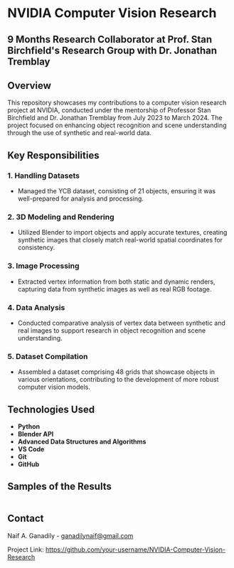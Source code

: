 # NVIDIA Computer Vision Research
## 9 Months Research Collaborator at Prof. Stan Birchfield's Research Group with Dr. Jonathan Tremblay

## Overview

This repository showcases my contributions to a computer vision research project at NVIDIA, conducted under the mentorship of Professor Stan Birchfield and Dr. Jonathan Tremblay from July 2023 to March 2024. The project focused on enhancing object recognition and scene understanding through the use of synthetic and real-world data.

## Key Responsibilities

### 1. Handling Datasets
- Managed the YCB dataset, consisting of 21 objects, ensuring it was well-prepared for analysis and processing.

### 2. 3D Modeling and Rendering
- Utilized Blender to import objects and apply accurate textures, creating synthetic images that closely match real-world spatial coordinates for consistency.

### 3. Image Processing
- Extracted vertex information from both static and dynamic renders, capturing data from synthetic images as well as real RGB footage.

### 4. Data Analysis
- Conducted comparative analysis of vertex data between synthetic and real images to support research in object recognition and scene understanding.

### 5. Dataset Compilation
- Assembled a dataset comprising 48 grids that showcase objects in various orientations, contributing to the development of more robust computer vision models.

## Technologies Used
- **Python**
- **Blender API**
- **Advanced Data Structures and Algorithms**
- **VS Code**
- **Git**
- **GitHub**


## Samples of the Results
![]()



## Contact
Naif A. Ganadily - ganadilynaif@gmail.com

Project Link: https://github.com/your-username/NVIDIA-Computer-Vision-Research







